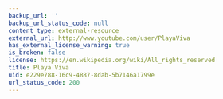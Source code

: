```yaml
---
backup_url: ''
backup_url_status_code: null
content_type: external-resource
external_url: http://www.youtube.com/user/PlayaViva
has_external_license_warning: true
is_broken: false
license: https://en.wikipedia.org/wiki/All_rights_reserved
title: Playa Viva
uid: e229e788-16c9-4887-8dab-5b7146a1799e
url_status_code: 200
---
```

